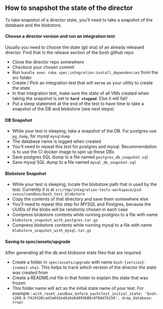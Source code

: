 ## How to snapshot the state of the director

To take snapshot of a director state, you'll need to take a snapshot of the database and the blobstore.

#### Choose a director version and run an integration test
Usually you need to choose the state (git sha) of an already released director. Find that in the release section of the bosh github repo

- Clone the director repo somewhere
- Checkout your chosen commit
- Run `bundle exec rake spec:integration:install_dependencies` from the src folder
- Create / Pick an integration test that will serve as your utility to create the state
- In that integration test, make sure the state of all VMs created when taking the snapshot is set to **`hard stopped`**. Else it will fail!
- Put a sleep statement at the end of the test to have time to take a snapshot of the DB and blobstore (see next steps)

#### DB Snapshot
- While your test is sleeping, take a snapshot of the DB. For postgres use `pg_dump`, for  mysql `mysqldump`
- The database name is logged when created
- You'll need to repeat this test for postgres and mysql. Recommendation is to use the CI docker image to spin up these DBs
- Save postgres SQL dump to a file named `postgres_db_snapshot.sql`
- Save mysql SQL dump to a file named `mysql_db_snapshot.sql`

#### Blobstore Snapshot
- While your test is sleeping, locate the blobstore path that is used by the test. Currently it is at `src/tmp/integration-tests-workspace/pid-xxxxx/sandbox/bosh_test_blobstore`
- Copy the contents of that directory and save them somewhere else
- You'll need to repeat this step for MYSQL and Postgres, because the UUIDs of the blobs will be randomly chosen in each case
- Compress blobstore contents while running postgres to a file with name `blobstore_snapshot_with_postgres.tar.gz`
- Compress blobstore contents while running mysql to a file with name `blobstore_snapshot_with_mysql.tar.gz`

#### Saving to spec/assets/upgrade
After generating all the db and blobsore state files that are required

- Create a folder in `spec/assets/upgrade` with name `bosh-{version}-{commit-sha}`. This helps to track which version of the director the state was created from
- Create a README.md file in that folder to explain the state that was frozen
- This folder name will act as the initial state name of your test. For example : `with_reset_sandbox_before_each(test_initial_state: 'bosh-v260.6-f419326cad3e642ed4a5e6d893688c0766d7b259', drop_database: true)`

